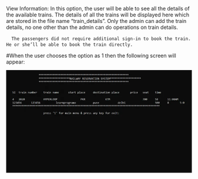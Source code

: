 View Information:
      In this option, the user will be able to see all the details of the available trains. The details of all the trains will be displayed here which are stored in the file name       “train_details”. Only the admin can add the train details, no one other than the admin can do operations on train details.

      The passengers did not require additional sign-in to book the train. He or she’ll be able to book the train directly.

#When the user chooses the option as 1 then the following screen will appear:
<p align="center">
<img src="View Information.webp?raw=true" alt="Image not found"/>
</p>
